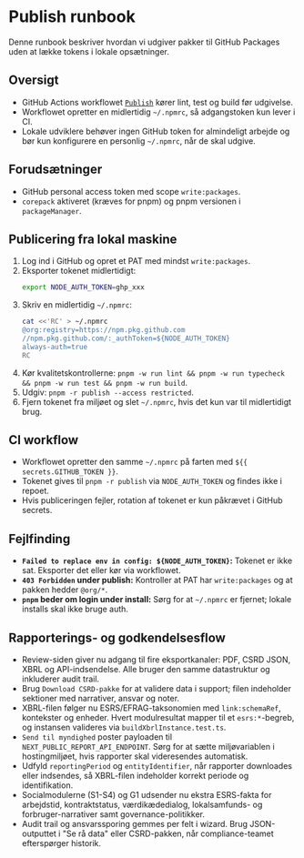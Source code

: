 # Publish runbook

Denne runbook beskriver hvordan vi udgiver pakker til GitHub Packages uden at lække tokens i lokale opsætninger.

## Oversigt

- GitHub Actions workflowet [`Publish`](../../.github/workflows/publish.yml) kører lint, test og build før udgivelse.
- Workflowet opretter en midlertidig `~/.npmrc`, så adgangstoken kun lever i CI.
- Lokale udviklere behøver ingen GitHub token for almindeligt arbejde og bør kun konfigurere en personlig `~/.npmrc`, når de skal udgive.

## Forudsætninger

- GitHub personal access token med scope `write:packages`.
- `corepack` aktiveret (kræves for pnpm) og pnpm versionen i `packageManager`.

## Publicering fra lokal maskine

1. Log ind i GitHub og opret et PAT med mindst `write:packages`.
2. Eksporter tokenet midlertidigt:
   ```bash
   export NODE_AUTH_TOKEN=ghp_xxx
   ```
3. Skriv en midlertidig `~/.npmrc`:
   ```bash
   cat <<'RC' > ~/.npmrc
   @org:registry=https://npm.pkg.github.com
   //npm.pkg.github.com/:_authToken=${NODE_AUTH_TOKEN}
   always-auth=true
   RC
   ```
4. Kør kvalitetskontrollerne: `pnpm -w run lint && pnpm -w run typecheck && pnpm -w run test && pnpm -w run build`.
5. Udgiv: `pnpm -r publish --access restricted`.
6. Fjern tokenet fra miljøet og slet `~/.npmrc`, hvis det kun var til midlertidigt brug.

## CI workflow

- Workflowet opretter den samme `~/.npmrc` på farten med `${{ secrets.GITHUB_TOKEN }}`.
- Tokenet gives til `pnpm -r publish` via `NODE_AUTH_TOKEN` og findes ikke i repoet.
- Hvis publiceringen fejler, rotation af tokenet er kun påkrævet i GitHub secrets.

## Fejlfinding

- **`Failed to replace env in config: ${NODE_AUTH_TOKEN}`:** Tokenet er ikke sat. Eksporter det eller kør via workflowet.
- **`403 Forbidden` under publish:** Kontroller at PAT har `write:packages` og at pakken hedder `@org/*`.
- **`pnpm` beder om login under install:** Sørg for at `~/.npmrc` er fjernet; lokale installs skal ikke bruge auth.

## Rapporterings- og godkendelsesflow

- Review-siden giver nu adgang til fire eksportkanaler: PDF, CSRD JSON, XBRL og API-indsendelse. Alle bruger den samme datastruktur og inkluderer audit trail.
- Brug `Download CSRD-pakke` for at validere data i support; filen indeholder sektioner med narrativer, ansvar og noter.
- XBRL-filen følger nu ESRS/EFRAG-taksonomien med `link:schemaRef`, kontekster og enheder. Hvert modulresultat mapper til et `esrs:*`-begreb, og instansen valideres via `buildXbrlInstance.test.ts`.
- `Send til myndighed` poster payloaden til `NEXT_PUBLIC_REPORT_API_ENDPOINT`. Sørg for at sætte miljøvariablen i hostingmiljøet, hvis rapporter skal videresendes automatisk.
- Udfyld `reportingPeriod` og `entityIdentifier`, når rapporter downloades eller indsendes, så XBRL-filen indeholder korrekt periode og identifikation.
- Socialmodulerne (S1-S4) og G1 udsender nu ekstra ESRS-fakta for arbejdstid, kontraktstatus, værdikædedialog, lokalsamfunds- og forbruger-narrativer samt governance-politikker.
- Audit trail og ansvarssporing gemmes per felt i wizard. Brug JSON-outputtet i "Se rå data" eller CSRD-pakken, når compliance-teamet efterspørger historik.
